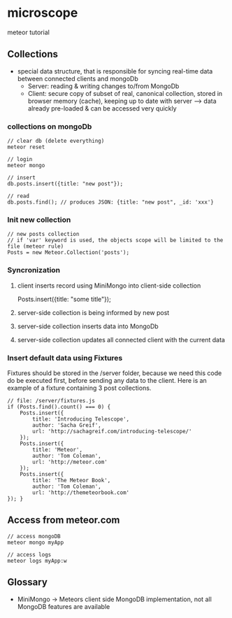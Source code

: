 # microscope

meteor tutorial

## Collections

- special data structure, that is responsible for syncing real-time data between connected clients and mongoDb
    - Server: reading & writing changes to/from MongoDb
    - Client: secure copy of subset of real, canonical collection, stored in browser memory (cache), keeping up to date with server --> data already pre-loaded & can be accessed very quickly

### collections on mongoDb

    // clear db (delete everything)
    meteor reset

    // login
    meteor mongo

    // insert
    db.posts.insert({title: "new post"});

    // read
    db.posts.find(); // produces JSON: {title: "new post", _id: 'xxx'}

### Init new collection

    // new posts collection
    // if 'var' keyword is used, the objects scope will be limited to the file (meteor rule)
    Posts = new Meteor.Collection('posts');

### Syncronization

1. client inserts record using MiniMongo into client-side collection

    Posts.insert({title: "some title"});

2. server-side collection is being informed by new post
3. server-side collection inserts data into MongoDb
4. server-side collection updates all connected client with the current data

### Insert default data using Fixtures

Fixtures should be stored in the /server folder, because we need this code do be executed first, before sending any data to the client. Here is an example of a fixture containing 3 post collections.

    // file: /server/fixtures.js
    if (Posts.find().count() === 0) {
        Posts.insert({
            title: 'Introducing Telescope',
            author: 'Sacha Greif',
            url: 'http://sachagreif.com/introducing-telescope/'
        });
        Posts.insert({
            title: 'Meteor',
            author: 'Tom Coleman', 
            url: 'http://meteor.com'
        });
        Posts.insert({
            title: 'The Meteor Book', 
            author: 'Tom Coleman',
            url: 'http://themeteorbook.com'
    }); }

## Access from meteor.com

    // access mongoDB
    meteor mongo myApp

    // access logs
    meteor logs myApp:w

## Glossary

- MiniMongo -> Meteors client side MongoDB implementation, not all MongoDB features are available